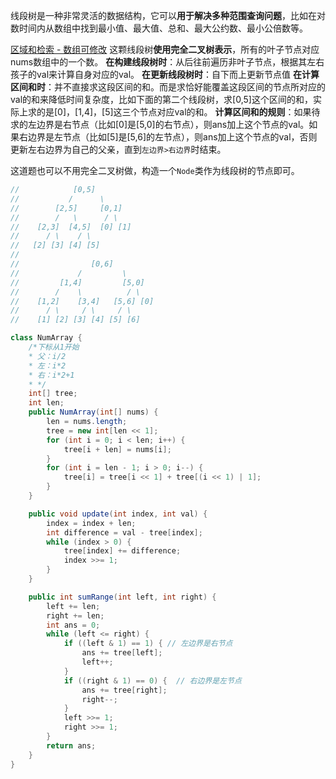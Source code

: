 线段树是一种非常灵活的数据结构，它可以**用于解决多种范围查询问题**，比如在对数时间内从数组中找到最小值、最大值、总和、最大公约数、最小公倍数等。

[区域和检索 - 数组可修改](https://leetcode-cn.com/problems/range-sum-query-mutable/)
这颗线段树**使用完全二叉树表示**，所有的叶子节点对应nums数组中的一个数。
**在构建线段树时**：从后往前遍历非叶子节点，根据其左右孩子的val来计算自身对应的val。
**在更新线段树时**：自下而上更新节点值
**在计算区间和时**：并不直接求这段区间的和。而是求恰好能覆盖这段区间的节点所对应的val的和来降低时间复杂度，比如下面的第二个线段树，求[0,5]这个区间的和，实际上求的是[0]，[1,4]，[5]这三个节点对应val的和。
**计算区间和的规则**：如果待求的左边界是右节点（比如[0]是[5,0]的右节点），则ans加上这个节点的val。如果右边界是左节点（比如[5]是[5,6]的左节点），则ans加上这个节点的val，否则更新左右边界为自己的父亲，直到`左边界>右边界`时结束。

这道题也可以不用完全二叉树做，构造一个`Node`类作为线段树的节点即可。
```java
//            [0,5]
//           /      \
//        [2,5]     [0,1]
//        /   \      / \
//    [2,3]  [4,5]  [0] [1]
//      / \    / \
//   [2] [3] [4] [5]
//    
//                [0,6]
//             /         \
//         [1,4]         [5,0]
//        /    \          / \
//    [1,2]    [3,4]   [5,6] [0]
//      / \     / \     / \
//    [1] [2] [3] [4] [5] [6]
```
```java
class NumArray {
    /*下标从1开始
    * 父：i/2
    * 左：i*2
    * 右：i*2+1
    * */
    int[] tree;
    int len;
    public NumArray(int[] nums) {
        len = nums.length;
        tree = new int[len << 1];
        for (int i = 0; i < len; i++) {
            tree[i + len] = nums[i];
        }
        for (int i = len - 1; i > 0; i--) {
            tree[i] = tree[i << 1] + tree[(i << 1) | 1];
        }
    }

    public void update(int index, int val) {
        index = index + len;
        int difference = val - tree[index];
        while (index > 0) {
            tree[index] += difference;
            index >>= 1;
        }
    }

    public int sumRange(int left, int right) {
        left += len;
        right += len;
        int ans = 0;
        while (left <= right) {
            if ((left & 1) == 1) { // 左边界是右节点
                ans += tree[left];
                left++;
            }
            if ((right & 1) == 0) {  // 右边界是左节点
                ans += tree[right];
                right--;
            }
            left >>= 1;
            right >>= 1;
        }
        return ans;
    }
}
```